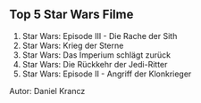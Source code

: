 ## Top 5 Star Wars Filme
1. Star Wars: Episode III - Die Rache der Sith
2. Star Wars: Krieg der Sterne
3. Star Wars: Das Imperium schlägt zurück
4. Star Wars: Die Rückkehr der Jedi-Ritter
5. Star Wars: Episode II - Angriff der Klonkrieger

Autor: Daniel Krancz
